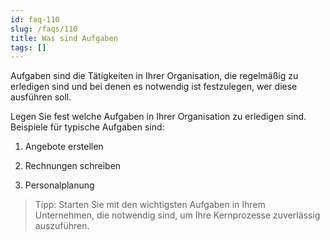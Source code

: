```yaml
---
id: faq-110
slug: /faqs/110
title: Was sind Aufgaben
tags: []
---
```

Aufgaben sind die Tätigkeiten in Ihrer Organisation, die regelmäßig zu erledigen sind und bei denen es notwendig ist festzulegen, wer diese ausführen soll.

Legen Sie fest welche Aufgaben in Ihrer Organisation zu erledigen sind. Beispiele für typische Aufgaben sind:

1.  Angebote erstellen

2.  Rechnungen schreiben

3.  Personalplanung

> Tipp: Starten Sie mit den wichtigsten Aufgaben in Ihrem Unternehmen, die notwendig sind, um Ihre Kernprozesse zuverlässig auszuführen.